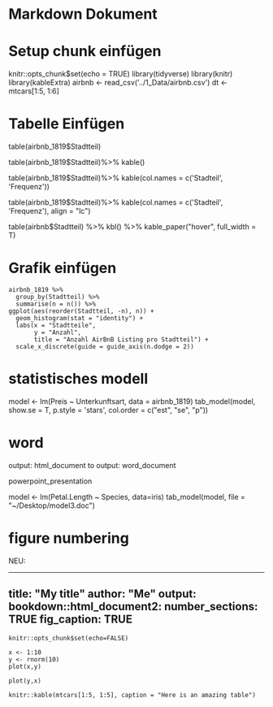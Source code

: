 # Markdown Dokument

# Setup chunk einfügen 


knitr::opts_chunk$set(echo = TRUE)
library(tidyverse)
library(knitr)
library(kableExtra)
airbnb <- read_csv('../1_Data/airbnb.csv')
dt <- mtcars[1:5, 1:6]


# Tabelle Einfügen

table(airbnb_1819$Stadtteil) 

table(airbnb_1819$Stadtteil)%>% kable()
 
table(airbnb_1819$Stadtteil)%>% kable(col.names = c('Stadteil', 'Frequenz'))
 
table(airbnb_1819$Stadtteil)%>% kable(col.names = c('Stadteil', 'Frequenz'), align = "lc")

table(airbnb$Stadtteil) %>% 
  kbl() %>%
  kable_paper("hover", full_width = T)


# Grafik einfügen

```{r, fig.asp = .3}
airbnb_1819 %>%
  group_by(Stadtteil) %>%
  summarise(n = n()) %>%
ggplot(aes(reorder(Stadtteil, -n), n)) +
  geom_histogram(stat = "identity") +
  labs(x = "Stadtteile", 
       y = "Anzahl",
       title = "Anzahl AirBnB Listing pro Stadtteil") +
  scale_x_discrete(guide = guide_axis(n.dodge = 2))
```

# statistisches modell

model <- lm(Preis ~ Unterkunftsart, data = airbnb_1819)
tab_model(model, show.se = T, p.style = 'stars', 
          col.order = c("est", "se", "p"))

# word 
output: html_document
to
output: word_document

powerpoint_presentation

model <- lm(Petal.Length ~ Species, data=iris) 
tab_model(model, file = "~/Desktop/model3.doc")






# figure numbering



NEU:

---
title: "My title"
author: "Me"
output: 
  bookdown::html_document2:
  number_sections: TRUE
  fig_caption: TRUE
---

```{r setup}
knitr::opts_chunk$set(echo=FALSE)
```

```{r plot1,fig.cap="Here is my caption for this amazing graph."}
x <- 1:10
y <- rnorm(10)
plot(x,y)
```

```{r plot2, fig.cap="Here is my caption for another amazing graph."}
plot(y,x)
```

```{r table1, caption="tabelle"}
knitr::kable(mtcars[1:5, 1:5], caption = "Here is an amazing table")
```

